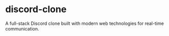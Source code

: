 # discord-clone
A full-stack Discord clone built with modern web technologies for real-time communication.
